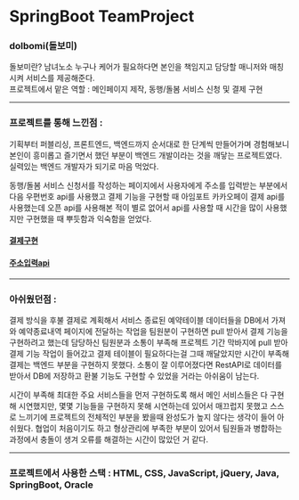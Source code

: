 # SpringBoot TeamProject 
### dolbomi(돌보미)
돌보미란? 남녀노소 누구나 케어가 필요하다면 본인을 책임지고 담당할 매니저와 매칭시켜 서비스를 제공해준다.   
프로젝트에서 맡은 역할 : 메인페이지 제작, 동행/돌봄 서비스 신청 및 결제 구현

<hr/>

### 프로젝트를 통해 느낀점 : 
기획부터 퍼블리싱, 프론트엔드, 백엔드까지 순서대로 한 단계씩 만들어가며 경험해보니 본인이 흥미롭고 즐기면서 했던 부분이 
백엔드 개발이라는 것을 깨닿는 프로젝트였다. 실력있는 백엔드 개발자가 되기로 마음 먹었다. 

동행/돌봄 서비스 신청서를 작성하는 페이지에서 사용자에게 주소를 입력받는 부분에서 다음 우편번호 api를 사용했고
결제 기능을 구현할 때 아임포트 카카오페이 결제 api를 사용했는데 오픈 api를 사용해본 적이 별로 없어서 api를 사용할 때 
시간을 많이 사용했지만 구현했을 때 뿌듯함과 익숙함을 얻었다.

#### [결제구현](https://github.com/da2hn/KakaoPay) 
#### [주소입력api](https://github.com/da2hn/DaumAddress) 
<hr/>

### 아쉬웠던점 : 
결제 방식을 후불 결제로 계획해서 서비스 종료된 예약테이블 데이터들을 DB에서 가져와 예약종료내역 페이지에 전달하는 작업을 팀원분이 구현하면 
pull 받아서 결제 기능을 구현하려고 했는데 담당하신 팀원분과 소통이 부족해 프로젝트 기간 막바지에 pull 받아 결제 기능 작업이 들어갔고 
결제 테이블이 필요하다는걸 그때 깨달았지만 시간이 부족해 결제는 백엔드 부분을 구현하지 못했다. 소통이 잘 이루어졌다면 RestAPI로 데이터를 받아서
DB에 저장하고 환불 기능도 구현할 수 있었을 거라는 아쉬움이 남는다.

시간이 부족해 최대한 주요 서비스들을 먼저 구현하도록 해서 메인 서비스들은 다 구현해 시연했지만, 몇몇 기능들을 구현하지 못해 시연하는데 있어서 매끄럽지 못했고
스스로 느끼기에 프로젝트의 전체적인 부분을 봤을때 완성도가 높지 않다는 생각이 들어 아쉬웠다. 협업이 처음이기도 하고 형상관리에 부족한 부분이 있어서 팀원들과 병합하는 과정에서
충돌이 생겨 오류를 해결하는 시간이 많았던 거 같다.

<hr/>

### 프로젝트에서 사용한 스택 : HTML, CSS, JavaScript, jQuery, Java, SpringBoot, Oracle


